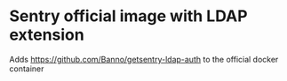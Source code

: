# Sentry official image with LDAP extension
Adds https://github.com/Banno/getsentry-ldap-auth to the official docker container
